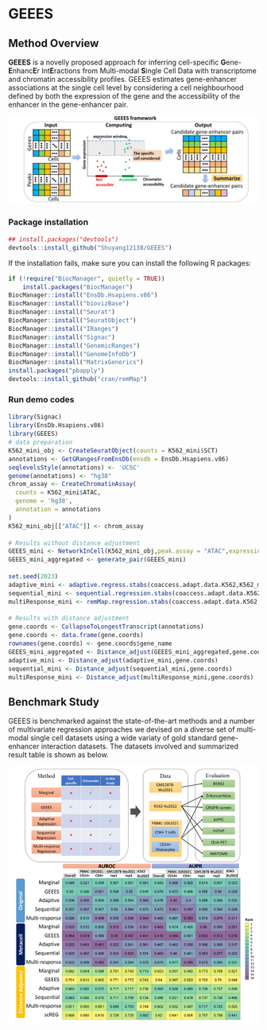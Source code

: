 # GEEES
## Method Overview
**GEEES** is a novelly proposed approach for inferring cell-specific **G**ene-**E**nhanc**E**r Int**E**ractions from Multi-modal **S**ingle Cell Data with transcriptome and chromatin accessibility profiles. GEEES estimates gene-enhancer associations at the single
cell level by considering a cell neighbourhood defined by both the expression of the gene and the accessibility of the enhancer in the gene-enhancer pair.

![alt text](https://github.com/Shuyang12138/GEEES/blob/main/Figures/GEEESFramework.jpg?raw=true)

### Package installation
```r
## install.packages("devtools")
devtools::install_github("Shuyang12138/GEEES")
```
If the installation fails, make sure you can install the following R packages:
```r
if (!require("BiocManager", quietly = TRUE))
    install.packages("BiocManager")
BiocManager::install("EnsDb.Hsapiens.v86")
BiocManager::install("biovizBase")
BiocManager::install("Seurat")
BiocManager::install("SeuratObject")
BiocManager::install("IRanges")
BiocManager::install("Signac")
BiocManager::install("GenomicRanges")
BiocManager::install("GenomeInfoDb")
BiocManager::install("MatrixGenerics")
install.packages("pbapply")
devtools::install_github("cran/remMap")
```
### Run demo codes
```r
library(Signac)
library(EnsDb.Hsapiens.v86)
library(GEEES)
# data preparation
K562_mini_obj <- CreateSeuratObject(counts = K562_mini$SCT)
annotations <- GetGRangesFromEnsDb(ensdb = EnsDb.Hsapiens.v86)
seqlevelsStyle(annotations) <- 'UCSC'
genome(annotations) <- "hg38"
chrom_assay <- CreateChromatinAssay(
  counts = K562_mini$ATAC,
  genome = 'hg38',
  annotation = annotations
)
K562_mini_obj[["ATAC"]] <- chrom_assay

# Results without distance adjustment
GEEES_mini <- NetworkInCell(K562_mini_obj,peak.assay = "ATAC",expression.assay="RNA",peak.slot = "counts",expression.slot = "counts",genes.use = NULL,cl = NULL,num=30)
GEEES_mini_aggregated <- generate_pair(GEEES_mini)

set.seed(2023)
adaptive_mini <- adaptive.regress.stabs(coaccess.adapt.data.K562,K562_mini_obj,peak.assay = "ATAC",expression.assay="RNA",peak.slot = "counts",expression.slot = "counts",PFER = 0.8,q = 3)
sequential_mini <- sequential.regression.stabs(coaccess.adapt.data.K562,K562_mini_obj,peak.assay = "ATAC",expression.assay="RNA",peak.slot = "counts",expression.slot = "counts",PFER = 0.8,q = 3)
multiResponse_mini <- remMap.regression.stabs(coaccess.adapt.data.K562,K562_mini_obj,peak.assay = "ATAC",expression.assay="RNA",peak.slot = "counts",expression.slot = "counts",PFER = 0.8,q = 2)

# Results with distance adjustment
gene.coords <- CollapseToLongestTranscript(annotations)
gene.coords <- data.frame(gene.coords)
rownames(gene.coords) <- gene.coords$gene_name
GEEES_mini_aggregated <- Distance_adjust(GEEES_mini_aggregated,gene.coords)
adaptive_mini <- Distance_adjust(adaptive_mini,gene.coords)
sequential_mini <- Distance_adjust(sequential_mini,gene.coords)
multiResponse_mini <- Distance_adjust(multiResponse_mini,gene.coords)
```

## Benchmark Study
GEEES is benchmarked against the state-of-the-art methods and a number of multivariate regression approaches we devised on a diverse set of multi-modal single cell datasets using a wide variaty of gold standard gene-enhancer interaction datasets. The datasets involved and summarized result table is shown as below.

![alt text](https://github.com/Shuyang12138/GEEES/blob/main/Figures/Benchmark.jpg?raw=true)

